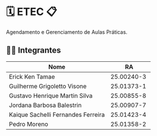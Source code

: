 # 🗓️ ETEC 📋
Agendamento e Gerenciamento de Aulas Práticas.

## 🧑‍💻 Integrantes

| Nome                                | RA           |
|------------------------------------|-------------|
| Erick Ken Tamae                     |  25.00240-3    |
| Guilherme Grigoletto Visone         | 25.01373-1     |
| Gustavo Henrique Martin Silva       | 25.00855-8   |
| Jordana Barbosa Balestrin           | 25.00907-7     |
| Kaique Sachelli Fernandes Ferreira  | 25.01423-4      |
| Pedro Moreno                        | 25.01358-2      |
